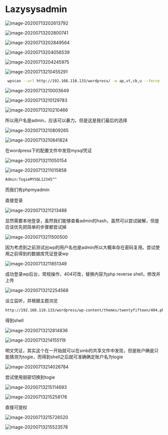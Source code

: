 # Lazysysadmin

![image-20200713202613792](assets/Lazysysadmin.assets/image-20200713202613792.png)

![image-20200713202800741](assets/Lazysysadmin.assets/image-20200713202800741.png)

![image-20200713202849564](assets/Lazysysadmin.assets/image-20200713202849564.png)

![image-20200713204056539](assets/Lazysysadmin.assets/image-20200713204056539.png)

![image-20200713204245975](assets/Lazysysadmin.assets/image-20200713204245975.png)

![image-20200713210455291](assets/Lazysysadmin.assets/image-20200713210455291.png)

```bash
 wpscan --url http://192.168.110.133/wordpress/ -e ap,vt,cb,u --force
```

![image-20200713210003649](assets/Lazysysadmin.assets/image-20200713210003649.png)

![image-20200713210129783](assets/Lazysysadmin.assets/image-20200713210129783.png)

![image-20200713210210466](assets/Lazysysadmin.assets/image-20200713210210466.png)

所以用户名是admin，应该可以暴力。但是这是我们最后的选择



![image-20200713210809265](assets/Lazysysadmin.assets/image-20200713210809265.png)

![image-20200713210841824](assets/Lazysysadmin.assets/image-20200713210841824.png)

在wordpress下的配置文件中发现mysql凭证

![image-20200713211050154](assets/Lazysysadmin.assets/image-20200713211050154.png)

![image-20200713211015858](assets/Lazysysadmin.assets/image-20200713211015858.png)

```bash
Admin:TogieMYSQL12345^^
```

而我们有phpmyadmin

直接登录

![image-20200713211213488](assets/Lazysysadmin.assets/image-20200713211213488.png)

显然需要本地登录，虽然我们能够查看admin的hash，虽然可以尝试破解，但是应该优先把简单的步骤都尝试掉

![image-20200713211500500](assets/Lazysysadmin.assets/image-20200713211500500.png)

因为考虑到之前测试出wp的用户名也是admin所以大概率存在密码复用。尝试使用之前得到的数据库凭证登录wp

![image-20200713211851349](assets/Lazysysadmin.assets/image-20200713211851349.png)

成功登录wp后台，常规操作，404可改，替换内容为php reverse shell，修改并上传

![image-20200713212254568](assets/Lazysysadmin.assets/image-20200713212254568.png)

设立监听，并根据主题浏览

```bash
http://192.168.110.133/wordpress/wp-content/themes/twentyfifteen/404.php
```

得到shell

![image-20200713212814836](assets/Lazysysadmin.assets/image-20200713212814836.png)

![image-20200713214155119](assets/Lazysysadmin.assets/image-20200713214155119.png)

明文凭证，其实这个在一开始就可以在smb的共享文件中发现，但是账户确是只能猜测为togie，而得到shell之后就可准确确定账户名为togie

![image-20200713214026784](assets/Lazysysadmin.assets/image-20200713214026784.png)

尝试使用弱密切换到togie

![image-20200713215114693](assets/Lazysysadmin.assets/image-20200713215114693.png)

![image-20200713215258176](assets/Lazysysadmin.assets/image-20200713215258176.png)

直接可提权

![image-20200713215726520](assets/Lazysysadmin.assets/image-20200713215726520.png)

![image-20200713215523578](assets/Lazysysadmin.assets/image-20200713215523578.png)